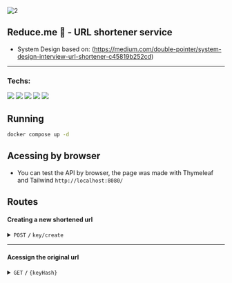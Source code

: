 ![2](https://github.com/user-attachments/assets/b0e871b7-93be-428e-a6ce-74a18477ef84)
## Reduce.me 🔗 - URL shortener service

- System Design based on: (https://medium.com/double-pointer/system-design-interview-url-shortener-c45819b252cd)

------------------------------------------------------------------------------------------

### Techs:

<img src="https://img.shields.io/badge/spring-%236DB33F.svg?style=for-the-badge&logo=spring&logoColor=white"></img>
<img src="https://img.shields.io/badge/cassandra-%231287B1.svg?style=for-the-badge&logo=apache-cassandra&logoColor=white"></img>
<img src="https://img.shields.io/badge/Thymeleaf-%23005C0F.svg?style=for-the-badge&logo=Thymeleaf&logoColor=white"></img>
<img src="https://img.shields.io/badge/tailwindcss-%2338B2AC.svg?style=for-the-badge&logo=tailwind-css&logoColor=white"></img>
<img src="https://img.shields.io/badge/docker-%230db7ed.svg?style=for-the-badge&logo=docker&logoColor=white"></img>


## Running

```sh
docker compose up -d
```
## Acessing by browser
 - You can test the API by browser, the page was made with Thymeleaf and Tailwind
   `http://localhost:8080/` 
  
## Routes

#### Creating a new shortened url
<details>
 <summary><code>POST</code> <code><b>/</b></code> <code>key/create</code></summary>


##### Parameters

> | name      |  type     | data type               | description                                                           |
> |-----------|-----------|-------------------------|-----------------------------------------------------------------------|
> | form      |  required | object (JSON)           | Form containing only the field "url"                                  |


##### Responses

> | http code     | content-type                      | response                                                            |
> |---------------|-----------------------------------|---------------------------------------------------------------------|
> | `201`         | `text/plain;charset=UTF-8`        | `Configuration created successfully`                                |
> | `400`         | `application/json`                | `{"code":"400","message":"Bad Request"}`                            |

##### Example cURL

> ```javascript
>  curl -X POST -H "Content-Type: application/json" --data @post.json http://localhost:8080/key/create
> ```

</details>

------------------------------------------------------------------------------------------

#### Acessign the original url

<details>
 <summary><code>GET</code> <code><b>/</b></code> <code>{keyHash}</code></summary>

##### Parameters

> | name      |  type     | data type               | description                                                           |
> |-----------|-----------|-------------------------|-----------------------------------------------------------------------|
> | keyHash   |  required | String                  | The reduced url string (keyHash)                                      |

##### Responses

> | http code     | content-type                      | response                                                            |
> |---------------|-----------------------------------|---------------------------------------------------------------------|
> | `200`         | `text/html; charset=UTF-8`        | `<html></html>`                                                      |
> | `404`         | `application/json`                | `{"code":"404","message":"Not Found"}`                              |

##### Example cURL

> ```javascript
>  curl -X GET http://localhost:8080/{{keyHash}}
> ```

</details>

